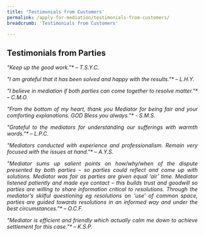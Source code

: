 ```yaml
---
title: 'Testimonials from Customers'
permalink: /apply-for-mediation/testimonials-from-customers/
breadcrumb: 'Testimonials from Customers'

---
```



## Testimonials from Parties

<p style="text-align: justify"><i>"Keep up the good work."*  – T.S.Y.C.</i></p>

<p style="text-align: justify"><i>"I am grateful that it has been solved and happy with the results."* – L.H.Y.</i></p>

<p style="text-align: justify"><i>"I believe in mediation if both parties can come together to resolve matter."* – C.M.O.</i></p>

<p style="text-align: justify"><i>"From the bottom of my heart, thank you Mediator for being fair and your comforting explanations. GOD Bless you always."* - S.M.S.</i></p>

<p style="text-align: justify"><i>"Grateful to the mediators for understanding our sufferings with warmth words."* – L.P.C.</i></p>

<p style="text-align: justify"><i>"Mediators conducted with experience and professionalism. Remain very focused with the issues at hand."* – A.Y.S.</i></p>

<p style="text-align: justify"><i>"Mediator sums up salient points on how/why/when of the dispute presented by both parties – so parties could reflect and come up with solutions. Mediator was fair as parties are given equal ‘air’ time. Mediator listened patiently and made eye contact – this builds trust and goodwill so parties are willing to share information critical to resolutions. Through the mediator’s skilful questioning eg resolutions on ‘use’ of common space, parties are guided towards resolutions in an informed way and under the best circumstances."* – O.C.F.</i></p>

<p style="text-align: justify"><i>"Mediator is efficient and friendly which actually calm me down to achieve settlement for this case."* – K.S.P.</i></p>
